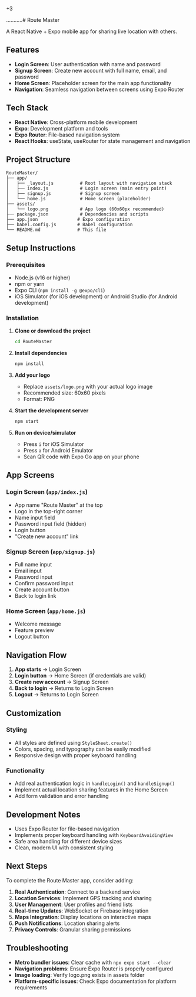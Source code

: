 +3


...........# Route Master

A React Native + Expo mobile app for sharing live location with others.

## Features

- **Login Screen**: User authentication with name and password
- **Signup Screen**: Create new account with full name, email, and password
- **Home Screen**: Placeholder screen for the main app functionality
- **Navigation**: Seamless navigation between screens using Expo Router

## Tech Stack

- **React Native**: Cross-platform mobile development
- **Expo**: Development platform and tools
- **Expo Router**: File-based navigation system
- **React Hooks**: useState, useRouter for state management and navigation

## Project Structure

```
RouteMaster/
├── app/
│   ├── _layout.js          # Root layout with navigation stack
│   ├── index.js            # Login screen (main entry point)
│   ├── signup.js           # Signup screen
│   └── home.js             # Home screen (placeholder)
├── assets/
│   └── logo.png            # App logo (60x60px recommended)
├── package.json            # Dependencies and scripts
├── app.json               # Expo configuration
├── babel.config.js        # Babel configuration
└── README.md              # This file
```

## Setup Instructions

### Prerequisites

- Node.js (v16 or higher)
- npm or yarn
- Expo CLI (`npm install -g @expo/cli`)
- iOS Simulator (for iOS development) or Android Studio (for Android development)

### Installation

1. **Clone or download the project**
   ```bash
   cd RouteMaster
   ```

2. **Install dependencies**
   ```bash
   npm install
   ```

3. **Add your logo**
   - Replace `assets/logo.png` with your actual logo image
   - Recommended size: 60x60 pixels
   - Format: PNG

4. **Start the development server**
   ```bash
   npm start
   ```

5. **Run on device/simulator**
   - Press `i` for iOS Simulator
   - Press `a` for Android Emulator
   - Scan QR code with Expo Go app on your phone

## App Screens

### Login Screen (`app/index.js`)
- App name "Route Master" at the top
- Logo in the top-right corner
- Name input field
- Password input field (hidden)
- Login button
- "Create new account" link

### Signup Screen (`app/signup.js`)
- Full name input
- Email input
- Password input
- Confirm password input
- Create account button
- Back to login link

### Home Screen (`app/home.js`)
- Welcome message
- Feature preview
- Logout button

## Navigation Flow

1. **App starts** → Login Screen
2. **Login button** → Home Screen (if credentials are valid)
3. **Create new account** → Signup Screen
4. **Back to login** → Returns to Login Screen
5. **Logout** → Returns to Login Screen

## Customization

### Styling
- All styles are defined using `StyleSheet.create()`
- Colors, spacing, and typography can be easily modified
- Responsive design with proper keyboard handling

### Functionality
- Add real authentication logic in `handleLogin()` and `handleSignup()`
- Implement actual location sharing features in the Home Screen
- Add form validation and error handling

## Development Notes

- Uses Expo Router for file-based navigation
- Implements proper keyboard handling with `KeyboardAvoidingView`
- Safe area handling for different device sizes
- Clean, modern UI with consistent styling

## Next Steps

To complete the Route Master app, consider adding:

1. **Real Authentication**: Connect to a backend service
2. **Location Services**: Implement GPS tracking and sharing
3. **User Management**: User profiles and friend lists
4. **Real-time Updates**: WebSocket or Firebase integration
5. **Maps Integration**: Display locations on interactive maps
6. **Push Notifications**: Location sharing alerts
7. **Privacy Controls**: Granular sharing permissions

## Troubleshooting

- **Metro bundler issues**: Clear cache with `npx expo start --clear`
- **Navigation problems**: Ensure Expo Router is properly configured
- **Image loading**: Verify logo.png exists in assets folder
- **Platform-specific issues**: Check Expo documentation for platform requirements



